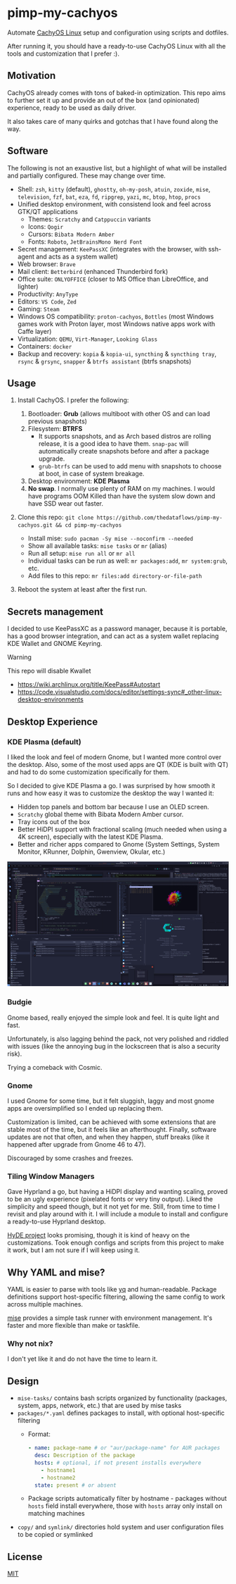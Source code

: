# pimp-my-cachyos

Automate [CachyOS Linux](https://cachyos.org/) setup and configuration using scripts and dotfiles.

After running it, you should have a ready-to-use CachyOS Linux with all the tools and customization that I prefer :).

## Motivation

CachyOS already comes with tons of baked-in optimization. This repo aims to further set it up and provide an out of the box (and opinionated) experience, ready to be used as daily driver.

It also takes care of many quirks and gotchas that I have found along the way.

## Software

The following is not an exaustive list, but a highlight of what will be installed and partially configured. These may change over time.

- Shell: `zsh`, `kitty` (default), `ghostty`, `oh-my-posh`, `atuin`, `zoxide`, `mise`, `television`, `fzf`, `bat`, `eza`, `fd`, `ripgrep`, `yazi`, `mc`, `btop`, `htop`, `procs`
- Unified desktop environment, with consistend look and feel across GTK/QT applications
  - Themes: `Scratchy` and `Catppuccin` variants
  - Icons: `Qogir`
  - Cursors: `Bibata Modern Amber`
  - Fonts: `Roboto`, `JetBrainsMono Nerd Font`
- Secret management: `KeePassXC` (integrates with the browser, with ssh-agent and acts as a system wallet)
- Web browser: `Brave`
- Mail client: `Betterbird` (enhanced Thunderbird fork)
- Office suite: `ONLYOFFICE` (closer to MS Office than LibreOffice, and lighter)
- Productivity: `AnyType`
- Editors: `VS Code`, `Zed`
- Gaming: `Steam`
- Windows OS compatibility: `proton-cachyos`, `Bottles` (most Windows games work with Proton layer, most Windows native apps work with Caffe layer)
- Virtualization: `QEMU`, `Virt-Manager`, `Looking Glass`
- Containers: `docker`
- Backup and recovery: `kopia` & `kopia-ui`, `syncthing` & `syncthing tray`, `rsync` & `grsync`, `snapper` & `btrfs assistant` (btrfs snapshots)

## Usage

1. Install CachyOS. I prefer the following:
   1. Bootloader: **Grub** (allows multiboot with other OS and can load previous snapshots)
   2. Filesystem: **BTRFS**
      - It supports snapshots, and as Arch based distros are rolling release, it is a good idea to have them. `snap-pac` will automatically create snapshots before and after a package upgrade.
      - `grub-btrfs` can be used to add menu with snapshots to choose at boot, in case of system breakage.
   3. Desktop environment: **KDE Plasma**
   4. **No swap**. I normally use plenty of RAM on my machines. I would have programs OOM Killed than have the system slow down and have SSD wear out faster.

2. Clone this repo: `git clone https://github.com/thedataflows/pimp-my-cachyos.git && cd pimp-my-cachyos`

   - Install mise: `sudo pacman -Sy mise --noconfirm --needed`
   - Show all available tasks: `mise tasks` or `mr` (alias)
   - Run all setup: `mise run all` or `mr all`
   - Individual tasks can be run as well: `mr packages:add`, `mr system:grub`, etc.
   - Add files to this repo: `mr files:add directory-or-file-path`

3. Reboot the system at least after the first run.

## Secrets management

I decided to use KeePassXC as a password manager, because it is portable, has a good browser integration, and can act as a system wallet replacing KDE Wallet and GNOME Keyring.

> [!WARNING]
> This repo will disable Kwallet

- <https://wiki.archlinux.org/title/KeePass#Autostart>
- <https://code.visualstudio.com/docs/editor/settings-sync#_other-linux-desktop-environments>

## Desktop Experience

### KDE Plasma (default)

I liked the look and feel of modern Gnome, but I wanted more control over the desktop. Also, some of the most used apps are QT (KDE is built with QT) and had to do some customization specifically for them.

So I decided to give KDE Plasma a go. I was surprised by how smooth it runs and how easy it was to customize the desktop the way I wanted it:

- Hidden top panels and bottom bar because I use an OLED screen.
- `Scratchy` global theme with Bibata Modern Amber cursor.
- Tray icons out of the box
- Better HiDPI support with fractional scaling (much needed when using a 4K screen), especially with the latest KDE Plasma.
- Better and richer apps compared to Gnome (System Settings, System Monitor, KRunner, Dolphin, Gwenview, Okular, etc.)

![KDE Plasma](screenshot.png)

### Budgie

Gnome based, really enjoyed the simple look and feel. It is quite light and fast.

Unfortunately, is also lagging behind the pack, not very polished and riddled with issues (like the annoying bug in the lockscreen that is also a security risk).

Trying a comeback with Cosmic.

### Gnome

I used Gnome for some time, but it felt sluggish, laggy and most gnome apps are oversimplified so I ended up replacing them.

Customization is limited, can be achieved with some extensions that are stable most of the time, but it feels like an afterthought. Finally, software updates are not that often, and when they happen, stuff breaks (like it happened after upgrade from Gnome 46 to 47).

Discouraged by some crashes and freezes.

### Tiling Window Managers

Gave Hyprland a go, but having a HiDPI display and wanting scaling, proved to be an ugly experience (pixelated fonts or very tiny output). Liked the simplicity and speed though, but it not yet for me. Still, from time to time I revisit and play around with it. I will include a module to install and configure a ready-to-use Hyprland desktop.

[HyDE project](https://github.com/HyDE-Project/HyDE) looks promising, though it is kind of heavy on the customizations. Took enough configs and scripts from this project to make it work, but I am not sure if I will keep using it.

## Why YAML and mise?

YAML is easier to parse with tools like [yq](https://mikefarah.gitbook.io/yq) and human-readable. Package definitions support host-specific filtering, allowing the same config to work across multiple machines.

[mise](https://mise.jdx.dev/) provides a simple task runner with environment management. It's faster and more flexible than make or taskfile.

### Why not nix?

I don't yet like it and do not have the time to learn it.

## Design

- `mise-tasks/` contains bash scripts organized by functionality (packages, system, apps, network, etc.) that are used by mise tasks
- `packages/*.yaml` defines packages to install, with optional host-specific filtering
  - Format:

    ```yaml
    - name: package-name # or "aur/package-name" for AUR packages
      desc: Description of the package
      hosts: # optional, if not present installs everywhere
        - hostname1
        - hostname2
      state: present # or absent
    ```

  - Package scripts automatically filter by hostname - packages without `hosts` field install everywhere, those with `hosts` array only install on matching machines
- `copy/` and `symlink/` directories hold system and user configuration files to be copied or symlinked

## License

[MIT](LICENSE)
